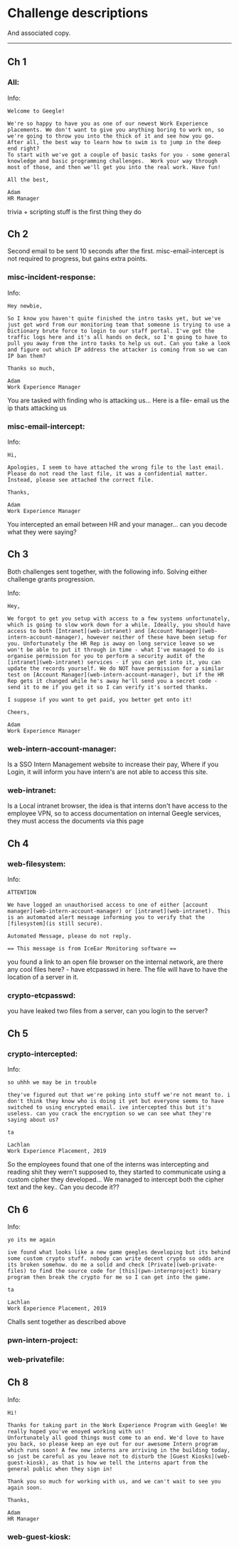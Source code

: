 # Challenge descriptions

And associated copy.

------------------

## Ch 1

### All:

Info:

    Welcome to Geegle!

    We're so happy to have you as one of our newest Work Experience placements. We don't want to give you anything boring to work on, so we're going to throw you into the thick of it and see how you go. After all, the best way to learn how to swim is to jump in the deep end right?
    To start with we've got a couple of basic tasks for you - some general knowledge and basic programming challenges.  Work your way through most of those, and then we'll get you into the real work. Have fun!

    All the best,

    Adam
    HR Manager

trivia + scripting stuff is the first thing they do


## Ch 2

Second email to be sent 10 seconds after the first.
misc-email-intercept is not required to progress, but gains extra points.


### misc-incident-response:

Info:

    Hey newbie,

    So I know you haven't quite finished the intro tasks yet, but we've just got word from our monitoring team that someone is trying to use a Dictionary brute force to login to our staff portal. I've got the traffic logs here and it's all hands on deck, so I'm going to have to pull you away from the intro tasks to help us out. Can you take a look and figure out which IP address the attacker is coming from so we can IP ban them?

    Thanks so much,

    Adam
    Work Experience Manager

You are tasked with finding who is attacking us... Here is a file- email us the ip thats attacking us

### misc-email-intercept:

Info:

    Hi,

    Apologies, I seem to have attached the wrong file to the last email. Please do not read the last file, it was a confidential matter. Instead, please see attached the correct file.

    Thanks,

    Adam
    Work Experience Manager

You intercepted an email between HR and your manager... can you decode what they were saying?

## Ch 3

Both challenges sent together, with the following info.
Solving either challenge grants progression.

Info:

    Hey,

    We forgot to get you setup with access to a few systems unfortunately, which is going to slow work down for a while. Ideally, you should have access to both [Intranet](web-intranet) and [Account Manager](web-intern-account-manager), however neither of these have been setup for you. Unfortunately the HR Rep is away on long service leave so we won't be able to put it through in time - what I've managed to do is organise permission for you to perform a security audit of the [intranet](web-intranet) services - if you can get into it, you can update the records yourself. We do NOT have permission for a similar test on [Account Manager](web-intern-account-manager), but if the HR Rep gets it changed while he's away he'll send you a secret code - send it to me if you get it so I can verify it's sorted thanks.

    I suppose if you want to get paid, you better get onto it!

    Cheers,

    Adam
    Work Experience Manager

### web-intern-account-manager:

Is a SSO Intern Management website to increase their pay, Where if you Login, it will inform you have intern's are not able to access this site.

### web-intranet:

Is a Local intranet browser, the idea is that interns don't have access to the employee VPN, so to access documentation on internal Geegle services, they must access the documents via this page

## Ch 4

### web-filesystem:

Info:

    ATTENTION

    We have logged an unauthorised access to one of either [account manager](web-intern-account-manager) or [intranet](web-intranet). This is an automated alert message informing you to verify that the [filesystem](is still secure).

    Automated Message, please do not reply.

    == This message is from IceEar Monitoring software ==

you found a link to an open file browser on the internal network, are there any cool files here?
      - have etcpasswd in here. The file will have to have the location of a server in it.

### crypto-etcpasswd:

you have leaked two files from a server, can you login to the server?

## Ch 5

### crypto-intercepted:

Info:

    so uhhh we may be in trouble

    they've figured out that we're poking into stuff we're not meant to. i don't think they know who is doing it yet but everyone seems to have switched to using encrypted email. ive intercepted this but it's useless. can you crack the encryption so we can see what they're saying about us?

    ta

    Lachlan
    Work Experience Placement, 2019

So the employees found that one of the interns was intercepting and reading shit they wern't supposed to, they started to communicate using a custom cipher they developed... We managed to intercept both the cipher text and the key.. Can you decode it??

## Ch 6

Info:

    yo its me again

    ive found what looks like a new game geegles developing but its behind some custom crypto stuff. nobody can write decent crypto so odds are its broken somehow. do me a solid and check [Private](web-private-files) to find the source code for [this](pwn-internproject) binary program then break the crypto for me so I can get into the game.

    ta

    Lachlan
    Work Experience Placement, 2019

Challs sent together as described above

### pwn-intern-project:


### web-privatefile:



## Ch 8

Info:

    Hi!

    Thanks for taking part in the Work Experience Program with Geegle! We really hoped you've enoyed working with us!
    Unfortunately all good things must come to an end. We'd love to have you back, so please keep an eye out for our awesome Intern program which runs soon! A few new interns are arriving in the building today, so just be careful as you leave not to disturb the [Guest Kiosks](web-guest-kiosk), as that is how we tell the interns apart from the general public when they sign in!

    Thank you so much for working with us, and we can't wait to see you again soon.

    Thanks,

    Adam
    HR Manager

### web-guest-kiosk:
        

